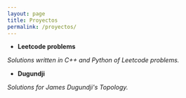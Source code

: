 ```yaml
---
layout: page
title: Proyectos
permalink: /proyectos/
---
```


* **Leetcode problems**

_Solutions written in C++ and Python of Leetcode problems._

* **Dugundji**

_Solutions for James Dugundji's Topology._